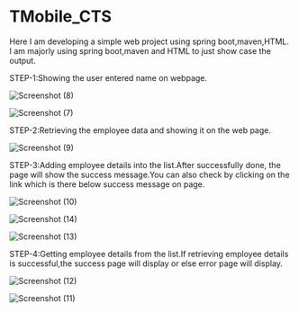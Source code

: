 # TMobile_CTS
Here I am developing a simple web project using spring boot,maven,HTML.
I am majorly using spring boot,maven and HTML to just show case the output.

STEP-1:Showing the user entered name on webpage.

![Screenshot (8)](https://user-images.githubusercontent.com/63459329/150918367-441f1b81-5c13-4d88-b88d-a415f6a46fe2.png)

![Screenshot (7)](https://user-images.githubusercontent.com/63459329/150918503-3d5cc78b-c10c-4037-a326-0559b4e744f3.png)

STEP-2:Retrieving the employee data and showing it on the web page.

![Screenshot (9)](https://user-images.githubusercontent.com/63459329/150918843-875eeb83-3b0a-4944-a751-c221b1d13f97.png)

STEP-3:Adding employee details into the list.After successfully done, the page will show the success message.You can also check by clicking on the link which is there below success message on page.

![Screenshot (10)](https://user-images.githubusercontent.com/63459329/150919109-aa6b97ca-3bc8-4d08-8639-33e3c03be397.png)

![Screenshot (14)](https://user-images.githubusercontent.com/63459329/150919670-82de6389-1b72-4e1a-87b6-c6f1d9fd0e52.png)

![Screenshot (13)](https://user-images.githubusercontent.com/63459329/150919684-c78b1f70-c9e9-49c1-b58e-e84a486ad058.png)

STEP-4:Getting employee details from the list.If retrieving employee details is successful,the success page will display  or else error page will display.

![Screenshot (12)](https://user-images.githubusercontent.com/63459329/150919355-60d1eb6f-bb08-413b-988a-0f27b4dfc333.png)

![Screenshot (11)](https://user-images.githubusercontent.com/63459329/150919367-4fdac5b4-d9d6-44fb-9b98-fb8e17b1c9af.png)

